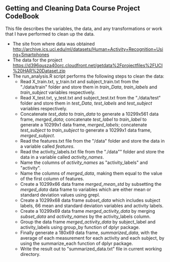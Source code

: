 ## Getting and Cleaning Data Course Project CodeBook
This file describes the variables, the data, and any transformations or work that I have performed to clean up the data.
* The site from where data was obtained 
  http://archive.ics.uci.edu/ml/datasets/Human+Activity+Recognition+Using+Smartphones
* The data for the project
  https://d396qusza40orc.cloudfront.net/getdata%2Fprojectfiles%2FUCI%20HAR%20Dataset.zip
* The run_analysis.R script performs the following steps to clean the data:
  * Read X_train.txt, y_train.txt and subject_train.txt from the "./data/train" folder and store them in *train_Data*, *train_labels* and *train_subject* variables respectively.
  * Read X_test.txt, y_test.txt and subject_test.txt from the "./data/test" folder and store them in *test_Data*, *test_labels* and *test_subject* variables respectively.
  * Concatenate *test_data* to *train_data* to generate a 10299x561 data frame, *merged_data*; concatenate *test_label* to *train_label* to generate a 10299x1 data frame, *merged_labels*; concatenate *test_subject* to *train_subject* to generate a 10299x1 data frame, *merged_subject*.
  * Read the features.txt file from the "/data" folder and store the data in a variable called *features*. 
  * Read the activity_labels.txt file from the "./data"" folder and store the data in a variable called *activity_names*.
  * Name the columns of *activity_names* as "activity_labels" and "activity".
  * Name the columns of *merged_data*, making them equal to the value of the first column of features. 
  * Create a 10299x66 data frame *merged_mean_std* by subsetting the *merged_data* data frame to variables which are either mean or standard deviation values using grepl.
  * Create a 10299x68 data frame *subset_data* which includes subject labels, 66 mean and standard deviation variables and activity labels.
  * Create a 10299x69 data frame *merged_activity_data* by merging *subset_data* and *activity_names* by the activity_labels column.
  * Group the data frame *merged_activity_data* by subject_label and activity_labels using group_by function of dplyr package.
  * Finally generate a 180x69 data frame, *summarized_data*, with the average of each measurement for each activity and each subject, by using the summarize_each function of dplyr package.
  * Write the result out to "summarized_data.txt" file in current working directory.
